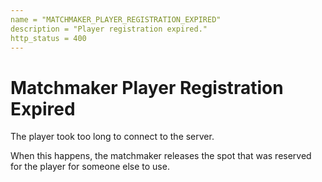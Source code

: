 ```yaml
---
name = "MATCHMAKER_PLAYER_REGISTRATION_EXPIRED"
description = "Player registration expired."
http_status = 400
---
```


# Matchmaker Player Registration Expired

The player took too long to connect to the server.

When this happens, the matchmaker releases the spot that was reserved for the
player for someone else to use.
